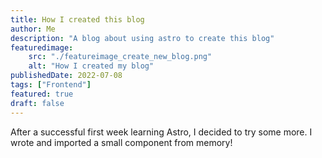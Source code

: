 ```yaml
---
title: How I created this blog
author: Me
description: "A blog about using astro to create this blog"
featuredimage:
    src: "./featureimage_create_new_blog.png"
    alt: "How I created my blog"
publishedDate: 2022-07-08
tags: ["Frontend"]
featured: true
draft: false
---
```


After a successful first week learning Astro, I decided to try some more. I wrote and imported a small component from memory!
